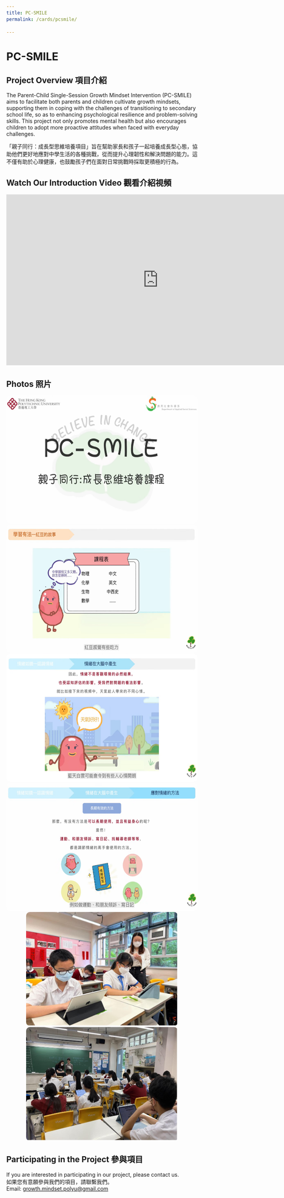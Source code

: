 ```yaml
---
title: PC-SMILE
permalink: /cards/pcsmile/

---
```


# PC-SMILE


## Project Overview 項目介紹
The Parent-Child Single-Session Growth Mindset Intervention (PC-SMILE) aims to facilitate both parents and children cultivate growth mindsets, supporting them in coping with the challenges of transitioning to secondary school life, so as to enhancing psychological resilience and problem-solving skills. This project not only promotes mental health but also encourages children to adopt more proactive attitudes when faced with everyday challenges.



「親子同行：成長型思維培養項目」旨在幫助家長和孩子一起培養成長型心態，協助他們更好地應對中學生活的各種挑戰，從而提升心理韌性和解決問題的能力。這不僅有助於心理健康，也鼓勵孩子們在面對日常挑戰時採取更積極的行為。

## Watch Our Introduction Video 觀看介紹視頻
<center>
<iframe width="800" height="450" src="https://www.youtube.com/embed/7rSL2A_q4Ac" title="YouTube video player" frameborder="0" allow="accelerometer; autoplay; clipboard-write; encrypted-media; gyroscope; picture-in-picture; web-share" allowfullscreen></iframe>
</center>

## Photos 照片
<center> 

<img src="/images/PC1.png" alt="PC-SMILE Image" width="600" height="337" style="border-radius: 10px;">
<img src="/images/PC2.png" alt="PC-SMILE Image" width="600" height="337" style="border-radius: 10px;">
<img src="/images/PC3.png" alt="PC-SMILE Image" width="600" height="337" style="border-radius: 10px;">
<img src="/images/PC4.png" alt="PC-SMILE Image" width="600" height="337" style="border-radius: 10px;">
<img src="/images/pc1.jpg" alt="PC-SMILE Image" width="400" height="300" style="border-radius: 10px;">
<img src="/images/pc2.jpg" alt="PC-SMILE Image" width="400" height="300" style="border-radius: 10px;">
</center>

## Participating in the Project 參與項目
<!--
[Click here to take the parent version survey  
點擊此處參與父母版課程](https://hkpuhealthandsocial.au1.qualtrics.com/jfe/form/SV_6flZShlGWSyv0mG) <br/>
[Click here to take the parent version survey  
點擊此處參與學生版課程](https://hkpuhealthandsocial.au1.qualtrics.com/jfe/form/SV_6KDmWgWi7SoP7dY)
-->
If you are interested in participating in our project, please contact us.<br>
如果您有意願參與我們的項目，請聯繫我們。<br>
Email: growth.mindset.polyu@gmail.com
